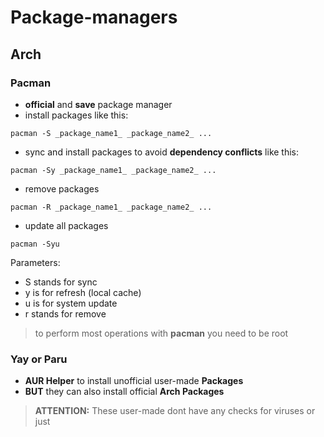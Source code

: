 # Package-managers

## Arch

### Pacman

-  **official** and **save** package manager
-  install packages like this:

```shell 
pacman -S _package_name1_ _package_name2_ ...
```

- sync and install packages to avoid **dependency conflicts** like this:

```shell
pacman -Sy _package_name1_ _package_name2_ ...
```

- remove packages 

```shell
pacman -R _package_name1_ _package_name2_ ...
```

- update all packages

```shell
pacman -Syu
```

Parameters:

- S stands for sync
- y is for refresh (local cache)
- u is for system update
- r stands for remove 

> to perform most operations with **pacman** you need to be root

### Yay or Paru

- **AUR Helper** to install unofficial user-made **Packages** 
- **BUT** they can also install official **Arch Packages**

> **ATTENTION:** These user-made dont have any checks for viruses or just 
